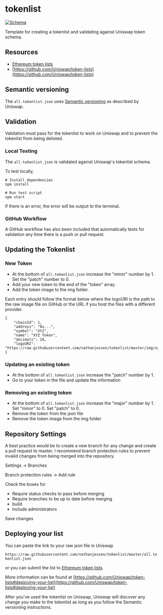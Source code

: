 # tokenlist

[![Schema](https://github.com/nathanjessen/tokenlist/workflows/Schema/badge.svg)](https://github.com/nathanjessen/tokenlist/actions?query=workflow%3ASchema)

Template for creating a tokenlist and validating against Uniswap token schema.

## Resources

* [Ethereum token lists](https://tokenlists.org/)
* [https://github.com/Uniswap/token-lists](https://github.com/Uniswap/token-lists)

## Semantic versioning

The `all.tokenlist.json` uses [Semantic versioning](https://github.com/Uniswap/token-lists/blob/master/README.md#semantic-versioning) as described by Uniswap.

## Validation

Validation must pass for the tokenlist to work on Uniswap and to prevent the tokenlist from being delisted.

### Local Testing

The `all.tokenlist.json` is validated against Uniswap's tokenlist schema.

To test locally,

```
# Install dependencies
npm install

# Run test script
npm start
```

If there is an error, the error will be output to the terminal.

### GitHub Workflow

A GitHub workflow has also been included that automatically tests for validation any time there is a push or pull request.

## Updating the Tokenlist

### New Token

- At the bottom of `all.tokenlist.json` increase the "minor" number by 1. Set the "patch" number to 0.
- Add your new token to the end of the "token" array.
- Add the token image to the img folder.

Each entry should follow the format below where the logoURI is the path to the raw image file on GitHub or the URL if you host the files with a different provider.

```
{
    "chainId": 1,
    "address": "0x...",
    "symbol": "XYZ",
    "name": "XYZ Token",
    "decimals": 18,
    "logoURI": "https://raw.githubusercontent.com/nathanjessen/tokenlist/master/img/xyz_token_32.png"
}
```

### Updating an existing token

- At the bottom of `all.tokenlist.json` increase the "patch" number by 1.
- Go to your token in the file and update the information

### Removing an existing token

- At the bottom of `all.tokenlist.json` increase the "major" number by 1. Set "minor" to 0. Set "patch" to 0.
- Remove the token from the json file
- Remove the token image from the img folder

## Repository Settings

A best practice would be to create a new branch for any change and create a pull request to master. I recommend branch protection rules to prevent invalid changes from being merged into the repository.

Settings -> Branches

Branch protection rules -> Add rule

Check the boxes for

* Require status checks to pass before merging
* Require branches to be up to date before merging
* build
* Include administrators

Save changes

## Deploying your list

You can paste the link to your raw json file in Uniswap

`https://raw.githubusercontent.com/nathanjessen/tokenlist/master/all.tokenlist.json`

or
you can submit the list to [Ethereum token lists](https://tokenlists.org/).

More information can be found at [https://github.com/Uniswap/token-lists#deploying-your-list](https://github.com/Uniswap/token-lists#deploying-your-list)

After you've used the tokenlist on Uniswap, Uniswap will discover any change you make to the tokenlist as long as you follow the Semantic versioning instructions.
